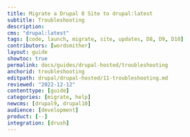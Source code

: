 ```yaml
---
title: Migrate a Drupal 8 Site to drupal:latest
subtitle: Troubleshooting
description: 
cms: "drupal:latest"
tags: [code, launch, migrate, site, updates, D8, D9, D10]
contributors: [wordsmither]
layout: guide
showtoc: true
permalink: docs/guides/drupal-hosted/troubleshooting
anchorid: troubleshooting
editpath: drupal/drupal-hosted/11-troubleshooting.md
reviewed: "2022-12-12"
contenttype: [guide]
categories: [migrate, help]
newcms: [drupal9, drupal10]
audience: [development]
product: [--]
integration: [drush]
---
```


<Partial file="drupal/troubleshooting-drush.md" />

<Partial file="drupal/troubleshooting-general.md" />